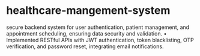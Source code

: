# healthcare-mangement-system
 secure backend system for user authentication, patient management, and appointment scheduling, ensuring data security and validation. • Implemented RESTful APIs with JWT authentication, token blacklisting, OTP verification, and password reset, integrating email notifications.
